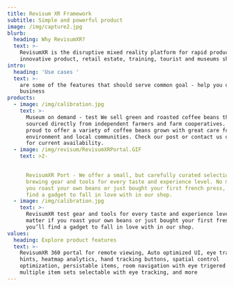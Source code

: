 ```yaml
---
title: Revisum XR Framework
subtitle: Simple and powerful product
image: /img/capture2.jpg
blurb:
  heading: Why RevisumXR?
  text: >-
    RevisumXR is the disruptive mixed reality platform for rapid production of
    innovative product, retail estate, training, tourist and museums showcases.
intro:
  heading: 'Use cases '
  text: >-
    are some of the features that should serve common goal - help you doing your
    business
products:
  - image: /img/calibration.jpg
    text: >-
      Museum on demand - test We sell green and roasted coffee beans that are
      sourced directly from independent farmers and farm cooperatives. We’re
      proud to offer a variety of coffee beans grown with great care for the
      environment and local communities. Check our post or contact us directly
      for current availability.
  - image: /img/revisum/RevisumXRPortal.GIF
    text: >2-

       
      RevisumXR Port - We offer a small, but carefully curated selection of
      brewing gear and tools for every taste and experience level. No matter if
      you roast your own beans or just bought your first french press, you’ll
      find a gadget to fall in love with in our shop.
  - image: /img/calibration.jpg
    text: >-
      RevisumXR test gear and tools for every taste and experience level. No
      matter if you roast your own beans or just bought your first french press,
      you’ll find a gadget to fall in love with in our shop.
values:
  heading: Explore product features
  text: >-
    RevisumXR 360 portal for remote viewing, Auto optimized UI, eye tracking
    hints, heatmap analytics, hand tracking buttons, spatial control
    optimization, persistable items, room navigation with eye trigered controls,
    multiple item sets selectable with eye tracking, and more
---
```


